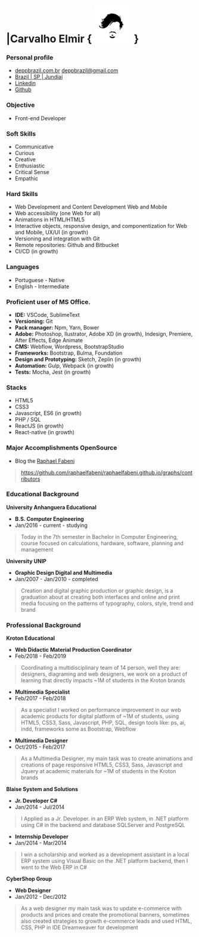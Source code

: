 # |Carvalho Elmir { [![brand](assets/id-small.jpg)](https://github.com/deppbrazil/cv) } #

### Personal profile ### 
* [deppbrazil.com.br](https://www.deppbrazil.com)
deppbrazil@gmail.com 
* [Brazil | SP | Jundiaí](https://www.google.com.br/maps/place/Jundia%C3%AD,+SP/@-23.1896366,-47.1868625,11z/data=!3m1!4b1!4m5!3m4!1s0x94cf24293cc00531:0xf686a1c1163c6bbb!8m2!3d-23.1857076!4d-46.8978057)
* [Linkedin](https://www.linkedin.com/in/deppbrazil/)
* [Github](https://github.com/deppbrazil)

### Objective ###
* Front-end Developer

### Soft Skills ###
* Communicative 
* Curious
* Creative
* Enthusiastic
* Critical Sense
* Empathic

### Hard Skills ###
* Web Development and Content Development Web and Mobile
* Web accessibility (one Web for all)
* Animations in HTML/HTML5
* Interactive objects, responsive design, and componentization for Web and Mobile, UX/UI (in growth) 
* Versioning and integration with Git
* Remote repositories: Github and Bitbucket 
* CI/CD (in growth)
  
### Languages ### 
* Portuguese - Native
* English - Intermediate

### Proficient user of MS Office. ###
* **IDE:** VSCode, SublimeText
* **Versioning:** Git
* **Pack manager:** Npm, Yarn, Bower
* **Adobe:** Photoshop, Ilustrator, Adobe XD (in growth), Indesign, Premiere, After Effects, Edge Animate 
* **CMS:** Webflow, Wordpress, BootstrapStudio
* **Frameworks:** Bootstrap, Bulma, Foundation
* **Design and Prototyping:** Sketch, Zeplin (in growth)
* **Automation:** Gulp, Webpack (in growth)
* **Tests:** Mocha, Jest (in growth)

### Stacks ###
* HTML5
* CSS3
* Javascript, ES6 (in growth) 
* PHP / SQL
* ReactJS (in growth) 
* React-native (in growth)

### Major Accomplishments OpenSource ###
* Blog the [Raphael Fabeni](https://github.com/raphaelfabeni)
> https://github.com/raphaelfabeni/raphaelfabeni.github.io/graphs/contributors

### Educational Background ###
**University Anhanguera Educational**
* **B.S. Computer Engineering**
* Jan/2016 - current - studying 
> Today in the 7th semester in Bachelor in Computer Engineering, course focused on calculations, hardware, software, planning and management

**University UNIP**
* **Graphic Design Digital and Multimedia**
* Jan/2007 - Jan/2010 - completed 
> Creation and digital graphic production or graphic design, is a graduation about at creating both interfaces and online and print media focusing on the patterns of typography, colors, style, trend and brand

### Professional Background ###
**Kroton Educational**
* **Web Didactic Material Production Coordinator**
* Feb/2018 - Feb/2019
> Coordinating a multidisciplinary team of 14 person, well they are: designers, diagraming and web designers, we work on a product of learning that directly impacts ~1M of students in the Kroton brands

* **Multimedia Specialist**
* Feb/2017 - Feb/2018
> As a specialist I worked on performance improvement in our web academic products for digital platform of ~1M of students, using HTML5, CSS3, Sass, Javascript, PHP, SQL, design tools like: ps, ai, indd, frameworks some as Bootstrap, Webflow

* **Multimedia Designer**
* Oct/2015 - Feb/2017
> As a Multimedia Designer, my main task was to create animations and creations of page responsive HTML5, CSS3, Sass, Javascript and Jquery at academic materials for ~1M of students in the Kroton brands

**Blaise System and Solutions**
* **Jr. Developer C#**
* Jan/2014 - Jul/2014
> I Applied as a Jr. Developer. in an ERP Web system, in .NET platform using C# in the backend and database SQLServer and PostgreSQL

* **Internship Developer**
* Jan/2014 - Mar/2014
> I win a scholarship and worked as a development assistant in a local ERP system using Visual Basic on the .NET platform backend, then I went to the Web ERP in C#

**CyberShop Group**
* **Web Designer**
* Jan/2012 - Dec/2012
> As a web designer my main task was to update e-commerce with products and prices and create the promotional banners, sometimes also created strategies to growth e-commerce leads and used HTML, CSS, PHP in IDE Dreamweaver for development